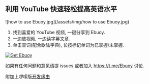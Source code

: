 
## 利用 YouTube 快速轻松提高英语水平


![how to use Ebuoy.jpg](/assets/img/how to use Ebuoy.jpg)

1. 找到喜爱的 YouTube 视频, 一键分享到 Ebuoy.
2. 一边放视频, 一边读字幕文章.
3. 单击查词(配合欧陆字典), 长按标记单词为已掌握/未掌握.


[![Get Ebuoy](https://play.google.com/intl/en_us/badges/static/images/badges/en_badge_web_generic.png)](https://play.google.com/store/apps/details?id=net.bigzhu.english_buoy)

如果有任何问题和意见请提 issues 或者加入 https://t.me/Ebuoy 讨论.

附加上啰嗦版[开发缘由](https://bigzhu.net/blog/%E6%9C%80%E8%88%92%E9%80%82%E7%9A%84%E8%8B%B1%E8%AF%AD%E5%AD%A6%E4%B9%A0%E6%B3%95/)
